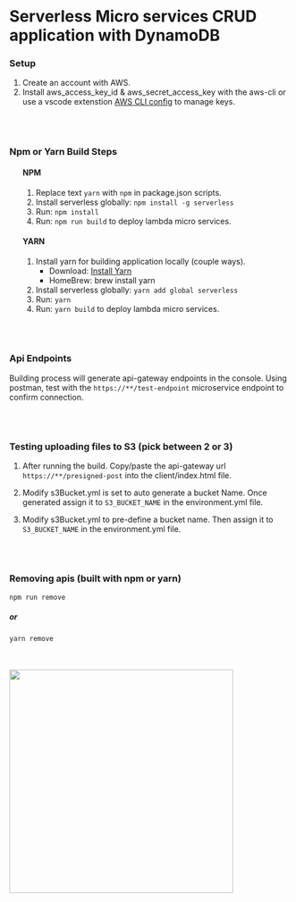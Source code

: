 # Serverless Micro services CRUD application with DynamoDB

### Setup

1. Create an account with AWS.
2. Install aws_access_key_id & aws_secret_access_key with the aws-cli or use a vscode extenstion <a href="https://marketplace.visualstudio.com/items?itemName=mark-tucker.aws-cli-configure" target="_blank">AWS CLI config</a> to manage keys.

<br>

#

### Npm or Yarn Build Steps

<ul>

#### NPM

1. Replace text `yarn` with `npm` in package.json scripts.
2. Install serverless globally: `npm install -g serverless`
3. Run: `npm install`
4. Run: `npm run build` to deploy lambda micro services.

#### YARN

1. Install yarn for building application locally (couple ways).
   <ul>
   <li>Download: <a href="https://yarnpkg.com/" target="_blank">Install Yarn</a> </li>
   <li>HomeBrew: brew install yarn</li>
   </ul>
2. Install serverless globally: `yarn add global serverless`
3. Run: `yarn`
4. Run: `yarn build` to deploy lambda micro services.

</ul>

<br>

#

### Api Endpoints

Building process will generate api-gateway endpoints in the console. Using postman, test with the `https://**/test-endpoint` microservice endpoint to confirm connection.

<br>

#

### Testing uploading files to S3 (pick between 2 or 3)

1. After running the build. Copy/paste the api-gateway url `https://**/presigned-post` into the client/index.html file.

2. Modify s3Bucket.yml is set to auto generate a bucket Name. Once generated assign it to `S3_BUCKET_NAME` in the environment.yml file.

3. Modify s3Bucket.yml to pre-define a bucket name. Then assign it to `S3_BUCKET_NAME` in the environment.yml file.

<br>

#

### Removing apis (built with npm or yarn)

`npm run remove`

##### or

`yarn remove`

<br>
<br>

<img src="https://devclass.com/wp-content/uploads/2018/07/Serverless.jpg" width="400">
